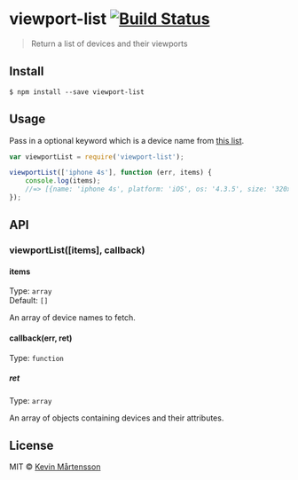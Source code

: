 # viewport-list [![Build Status](http://img.shields.io/travis/kevva/viewport-list.svg?style=flat)](https://travis-ci.org/kevva/viewport-list)

> Return a list of devices and their viewports


## Install

```
$ npm install --save viewport-list
```


## Usage

Pass in a optional keyword which is a device name from [this list](http://viewportsizes.com).

```js
var viewportList = require('viewport-list');

viewportList(['iphone 4s'], function (err, items) {
	console.log(items);
	//=> [{name: 'iphone 4s', platform: 'iOS', os: '4.3.5', size: '320x480', release: '2011-10'}]
});
```


## API

### viewportList([items], callback)

#### items

Type: `array`  
Default: `[]`

An array of device names to fetch.

#### callback(err, ret)

Type: `function`

##### ret

Type: `array`

An array of objects containing devices and their attributes.


## License

MIT © [Kevin Mårtensson](https://github.com/kevva)
